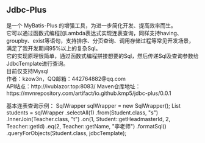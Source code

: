 <h2>Jdbc-Plus</h2> 
是一个 MyBatis-Plus 的增强工具，为进一步简化开发、提高效率而生。</br>
它可以通过函数式编程加Lambda表达式实现连表查询，同样支持having、groupby、exist等语句，支持排序、分页查询、调用存储过程等常见开发场景，满足了我开发期间95%以上的复杂Sql。</br>
它的实现原理很简单，通过函数式编程拼接想要的Sql，然后传递Sql及查询参数给JdbcTemplate进行查询。</br>
目前仅支持Mysql</br>
作者：kzow3n，QQ邮箱：442764882@qq.com</br>
API站点：http://ivublazor.top:8083/
Maven仓库地址：https://mvnrepository.com/artifact/io.github.kmp5/jdbc-plus/0.0.1

基本连表查询示例：
SqlWrapper sqlWrapper = new SqlWrapper();
List<Student> students = sqlWrapper
	.selectAll(1)
	.from(Student.class, "s")
	.InnerJoin(Teacher.class, "t")
	.on(1, Student::getHeadmasterId, 2, Teacher::getId)
	.eq(2, Teacher::getName, "李老师")
	.formatSql()
	.queryForObjects(Student.class, jdbcTemplate);

